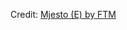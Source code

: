 <div id="observablehq-mjesto_header-d9248225"></div>
<div id="observablehq-mjesto_geo-d9248225"></div>
<div id="observablehq-zapisi-d9248225"></div>
<div id="observablehq-zapis_plot-d9248225"></div>
<div id="observablehq-obitelji_table-d9248225"></div>
<div id="observablehq-obitelji_plot-d9248225"></div>
<div id="observablehq-migracije_table-d9248225"></div>
<div id="observablehq-viewof-table-d9248225"></div>
<div id="observablehq-zupe_table-d9248225"></div>
<div id="observablehq-zupe_plot-d9248225"></div>
<p>Credit: <a href="https://observablehq.com/d/7e80c377ee6aaeaf">Mjesto (E) by FTM</a></p>

<link rel="stylesheet" href="https://cdn.jsdelivr.net/npm/@observablehq/inspector@5/dist/inspector.css">
<script type="module">
import {Runtime, Inspector} from "https://cdn.jsdelivr.net/npm/@observablehq/runtime@5/dist/runtime.js";
import define from "https://api.observablehq.com/d/7e80c377ee6aaeaf.js?v=4";
new Runtime().module(define, name => {
  if (name === "mjesto_header") return new Inspector(document.querySelector("#observablehq-mjesto_header-d9248225"));
  if (name === "mjesto_geo") return new Inspector(document.querySelector("#observablehq-mjesto_geo-d9248225"));
  if (name === "zapisi") return new Inspector(document.querySelector("#observablehq-zapisi-d9248225"));
  if (name === "zapis_plot") return new Inspector(document.querySelector("#observablehq-zapis_plot-d9248225"));
  if (name === "obitelji_table") return new Inspector(document.querySelector("#observablehq-obitelji_table-d9248225"));
  if (name === "obitelji_plot") return new Inspector(document.querySelector("#observablehq-obitelji_plot-d9248225"));
  if (name === "migracije_table") return new Inspector(document.querySelector("#observablehq-migracije_table-d9248225"));
  if (name === "viewof table") return new Inspector(document.querySelector("#observablehq-viewof-table-d9248225"));
  if (name === "zupe_table") return new Inspector(document.querySelector("#observablehq-zupe_table-d9248225"));
  if (name === "zupe_plot") return new Inspector(document.querySelector("#observablehq-zupe_plot-d9248225"));
});
</script>
